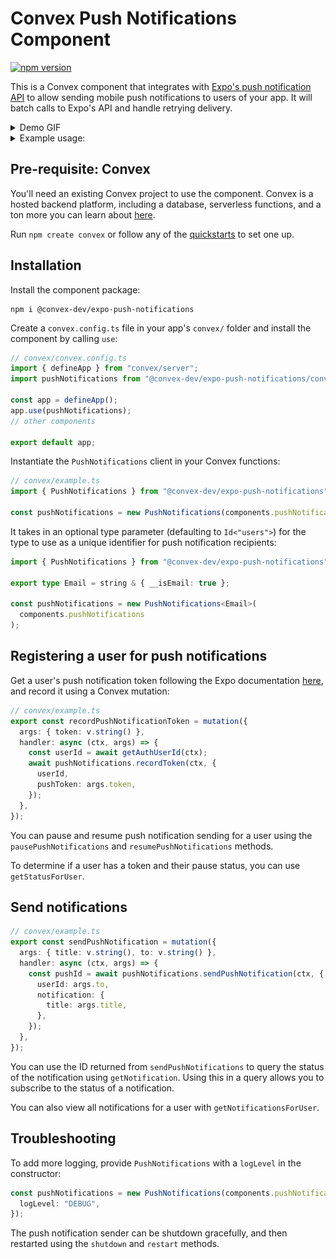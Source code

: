 # Convex Push Notifications Component

[![npm version](https://badge.fury.io/js/@convex-dev%2Fexpo-push-notifications.svg)](https://badge.fury.io/js/@convex-dev%2Fexpo-push-notifications)

<!-- START: Include on https://convex.dev/components -->

This is a Convex component that integrates with [Expo's push notification API](https://docs.expo.dev/push-notifications/overview/)
to allow sending mobile push notifications to users of your app. It will batch calls to Expo's API and handle retrying delivery.

<details>
  <summary>Demo GIF</summary>

![Demo of sending push notifications](./output.gif)

</details>

<details>
<summary>Example usage:</summary>

```tsx
// App.tsx
<Button
  onPress={() => {
    void convex.mutation(api.example.sendPushNotification, {
      to: otherUser,
      title: `Hi from ${currentUser.name}`,
    });
  }}
>
  <Text>Say hi!</Text>
</Button>
```

```typescript
// convex/example.ts
export const sendPushNotification = mutation({
  args: { title: v.string(), to: v.id("users") },
  handler: async (ctx, args) => {
    // Sending a notification
    return pushNotifications.sendPushNotification(ctx, {
      userId: args.to,
      notification: {
        title: args.title,
      },
    });
  },
});
```

</details>

## Pre-requisite: Convex

You'll need an existing Convex project to use the component.
Convex is a hosted backend platform, including a database, serverless functions,
and a ton more you can learn about [here](https://docs.convex.dev/get-started).

Run `npm create convex` or follow any of the [quickstarts](https://docs.convex.dev/home) to set one up.

## Installation

Install the component package:

```
npm i @convex-dev/expo-push-notifications
```

Create a `convex.config.ts` file in your app's `convex/` folder and install the component by calling `use`:

```ts
// convex/convex.config.ts
import { defineApp } from "convex/server";
import pushNotifications from "@convex-dev/expo-push-notifications/convex.config";

const app = defineApp();
app.use(pushNotifications);
// other components

export default app;
```

Instantiate the `PushNotifications` client in your Convex functions:

```ts
// convex/example.ts
import { PushNotifications } from "@convex-dev/expo-push-notifications";

const pushNotifications = new PushNotifications(components.pushNotifications);
```

It takes in an optional type parameter (defaulting to `Id<"users">`) for the type to use as a unique identifier for push notification recipients:

```ts
import { PushNotifications } from "@convex-dev/expo-push-notifications";

export type Email = string & { __isEmail: true };

const pushNotifications = new PushNotifications<Email>(
  components.pushNotifications
);
```

## Registering a user for push notifications

Get a user's push notification token following the Expo documentation [here](https://docs.expo.dev/push-notifications/push-notifications-setup/#registering-for-push-notifications), and record it using a Convex mutation:

```ts
// convex/example.ts
export const recordPushNotificationToken = mutation({
  args: { token: v.string() },
  handler: async (ctx, args) => {
    const userId = await getAuthUserId(ctx);
    await pushNotifications.recordToken(ctx, {
      userId,
      pushToken: args.token,
    });
  },
});
```

You can pause and resume push notification sending for a user using the `pausePushNotifications` and `resumePushNotifications` methods.

To determine if a user has a token and their pause status, you can use `getStatusForUser`.

## Send notifications

```ts
// convex/example.ts
export const sendPushNotification = mutation({
  args: { title: v.string(), to: v.string() },
  handler: async (ctx, args) => {
    const pushId = await pushNotifications.sendPushNotification(ctx, {
      userId: args.to,
      notification: {
        title: args.title,
      },
    });
  },
});
```

You can use the ID returned from `sendPushNotifications` to query the status of the notification using `getNotification`.
Using this in a query allows you to subscribe to the status of a notification.

You can also view all notifications for a user with `getNotificationsForUser`.

## Troubleshooting

To add more logging, provide `PushNotifications` with a `logLevel` in the constructor:

```ts
const pushNotifications = new PushNotifications(components.pushNotifications, {
  logLevel: "DEBUG",
});
```

The push notification sender can be shutdown gracefully, and then restarted using the `shutdown` and `restart` methods.

<!-- END: Include on https://convex.dev/components -->
